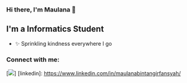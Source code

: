 ### Hi there, I'm Maulana :raising_hand:


## I'm a Informatics Student 

- :sparkles: Sprinkling kindness everywhere I go

### Connect with me:
[![](http://img.shields.io/badge/-LinkedIn-lightgrey?logo=linkedin&style=flat&logoColor=white&color=0077B5)]
[linkedin]: https://www.linkedin.com/in/maulanabintangirfansyah/

<br />

